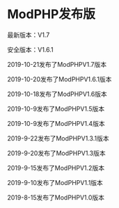 # ModPHP发布版

最新版本：V1.7

安全版本：V1.6.1

2019-10-21发布了ModPHPV1.7版本

2019-10-20发布了ModPHPV1.6.1版本

2019-10-18发布了ModPHPV1.6版本

2019-10-9发布了ModPHPV1.5版本

2019-10-9发布了ModPHPV1.4版本

2019-9-22发布了ModPHPV1.3.1版本

2019-9-20发布了ModPHPV1.3版本

2019-9-15发布了ModPHPV1.2版本

2019-9-10发布了ModPHPV1.1版本

2019-8-15发布了ModPHPV1.0版本